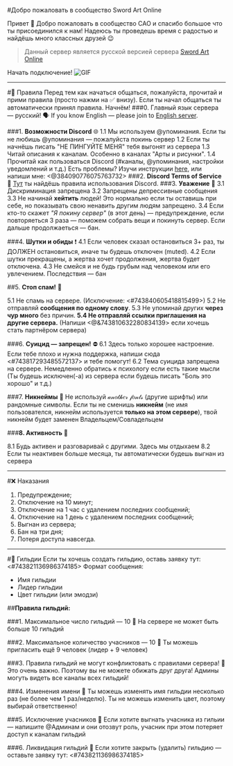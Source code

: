 #Добро пожаловать в сообщество Sword Art Online

Привет 👋
Добро пожаловать в сообщество САО и спасибо большое что ты присоединился к нам! Надеюсь ты проведешь время с радостью и найдёшь много классных друзей 😉

> Данный сервер является русской версией сервера [Sword Art Online](https://discord.io/saofans)

Начать подключение!
![GIF](https://thumbs.gfycat.com/ExcellentTightBilby-size_restricted.gif)

---

#📜 Правила
Перед тем как начаться общаться, пожалуйста, прочитай и прими правила (просто нажми на ✅ внизу).
Если ты начал общаться ты автоматически принял правила.
Начнём!
###0. Главный язык сервера — русский! 🗣
If you know English — please join to [English server](https://discord.io/saofans).

###1. **Возможности Discord** 🌐
1.1 Мы используем @упоминания. Если ты не любишь @упоминания — пожалуйста покинь сервер
1.2 Если ты начнёшь писать "НЕ ПИНГУЙТЕ МЕНЯ" тебя выгонят из сервера
1.3 Читай описания к каналам. Особенно в каналах "Арты и рисунки".
1.4 Прочитай как пользоваться Discord (#каналы, @упоминания, настройки уведомлений и т.д.) Есть проблемы? Изучи инструкции [here](https://support.discord.com/hc/), или напиши мне: <@384090776075763732>
###2. **Discord Terms of Service** 📑
[Тут](https://discord.com/new/terms) ты найдёшь правила использования Discord.
###3. **Уважение** 🤝
3.1 Дискриминация запрещена
3.2 Запрещены депрессивные сообщения
3.3 Не начинай **хейтить** людей! Это нормально если ты оставишь при себе, но показывать свою ненавить другим людям запрещено.
3.4 Если кто-то скажет _"Я покину сервер"_ (в этот день) — предупреждение, если повторяеться 3 раза — поможем собрать вещи и покинуть сервер. Если дальше продолжаеться — бан.

###4. **Шутки и обиды** ❗
4.1 Если человек сказал остановиться 3+ раз, ты ДОЛЖЕН остановиться, иначе ты будешь отключен (muted).
4.2 Если шутки прекращены, а жертва хочет продолжения, жертва будет отключена.
4.3 Не смейся и не будь грубым над человеком или его увлечением. Последствия — бан

##5. **Стоп спам!** 📵

5.1 Не спамь на сервере. (Исключение: <#743840605418815499>)
5.2 Не отправляй **сообщения по одному слову**.
5.3 Не упоминай других **через чур много** без причин.
**5.4 Не отправляй ссылки приглашения на другие сервера.** (Напиши <@&743810632280834139> если хочешь стать партнёром сервера)

###6. **Суицид — запрещен!** ⛔
6.1 Здесь только хорошее настроение. Если тебе плохо и нужна поддержка, напиши сюда <#743817293485572137> и тебе помогут!
6.2 Тема суицида запрещена на сервере. Немедленно обратись к психологу если есть такие мысли (Ты будешь исключен(-а) из сервера если будешь писать "Боль это хорошо" и т.д.)

###7. **Никнеймы** 🔡
Не используй 𝒶𝓃𝑜𝓉𝒽𝑒𝓇 𝒻𝑜𝓃𝓉𝓈 (другие шрифты) или рандомные символы. Если ты не сменишь **никнейм** (не имя пользователся, никнейм используется **только на этом сервере**), твой никнейм будет заменен Владельцем/Совладельцем

###**8. Активность** 📩

8.1 Будь активен и разговаривай с другими. Здесь мы отдыхаем
8.2 Если ты неактивен больше месяца, ты автоматически будешь выгнан из сервера

---

#❌ Наказания

1. Предупреждение;
2. Отключение на 10 минут;
3. Отключение на 1 час с удалением последних сообщений;
4. Отключение на 1 день с удалением последних сообщений;
5. Выгнан из сервера;
6. Бан на три дня;
7. Потеря доступа навсегда.

---

#:beginner: Гильдии
Если ты хочешь создать гильдию, оставь заявку тут: <#743821136986374185>
Формат сообщения:

- Имя гильдии
- Лидер гильдии
- Цвет гильдии (или эмодзи)

##**Правила гильдий:**

###1. Максимальное число гильдий — 10 :stop_sign:
На сервере не может быть больше 10 гильдий

###2. Максимальное количество учасников — 10 :no_entry_sign:
Ты можешь пригласить ещё 9 человек (лидер + 9 человек)

###3. Правила гильдий не могут конфликтовать с правилами сервера! :bookmark_tabs:
Это очень важно. Поэтому вы не можете обижать друг друга! Админы могуть видеть все каналы всех гильдий!

###4. Изменения имени :arrows_counterclockwise:
Ты можешь изменять имя гильдии несколько раз (не более чем 1 раз/неделю). Ты не можешь изменить цвет, поэтому выбирай ответственно!

###5. Исключение учасников :no_pedestrians:
Если хотите выгнать учасника из гильии — напишите @Админам и они отозвут роль, учасник при этом потеряет доступ к каналам гильдий

###6. Ликвидация гильдий :construction:
Если хотите закрыть (удалить) гильдию — оставьте заявку тут: <#743821136986374185>
